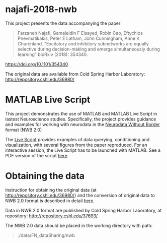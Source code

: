 # najafi-2018-nwb

This project presents the data accompanying the paper
> Farzaneh Najafi, Gamaleldin F Elsayed, Robin Cao, Eftychios Pnevmatikakis, Peter E Latham, John Cunningham, Anne K Churchland. "Excitatory and inhibitory subnetworks are equally selective during decision-making and emerge simultaneously during learning" bioRxiv (2018): 354340.

https://doi.org/10.1101/354340

The original data are available from Cold Spring Harbor Laboratory:  http://repository.cshl.edu/36980/

# MATLAB Live Script
This project demonstrates the use of MATLAB and MATLAB Live Script in lastest Neuroscience studies. Specifically, the project provides guidance and examples for working with neurodata in the [Neurodata Without Border](https://neurodatawithoutborders.github.io) format (NWB 2.0)


The [Live Script](./najafi_examples_with_matlab.mlx) provides examples of data querying, conditioning and visualization, with several figures from the paper reproduced. For an interactive session, the Live Script has to be launched with MATLAB. See a PDF version of the script [here](./najafi_examples_with_matlab.pdf). 


# Obtaining the data

Instruction for obtaining the original data (at http://repository.cshl.edu/36980/) and the conversion of original data to NWB 2.0 format is described in detail [here](https://github.com/vathes/najafi-2018-nwb).

Data in NWB 2.0 format are published by Cold Spring Harbor Laboratory, at repository: http://repository.cshl.edu/37693/

The NWB 2.0 data should be placed in the working directory with path: 
> ./data/FN_dataSharing/nwb

